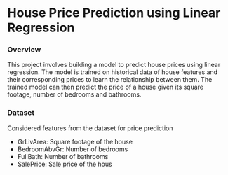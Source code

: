 # House Price Prediction using Linear Regression
### Overview
This project involves building a model to predict house prices using linear regression. The model is trained on historical data of house features and their corresponding prices to learn the relationship between them. The trained model can then predict the price of a house given its square footage, number of bedrooms and bathrooms.

### Dataset
Considered features from the dataset for price prediction
* GrLivArea: Square footage of the house
* BedroomAbvGr: Number of bedrooms
* FullBath: Number of bathrooms
* SalePrice: Sale price of the hous
